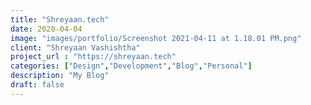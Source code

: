 ```yaml
---
title: "Shreyaan.tech"
date: 2020-04-04
image: "images/portfolio/Screenshot 2021-04-11 at 1.18.01 PM.png"
client: "Shreyaan Vashishtha"
project_url : "https://shreyaan.tech"
categories: ["Design","Development","Blog","Personal"]
description: "My Blog"
draft: false
---
```

